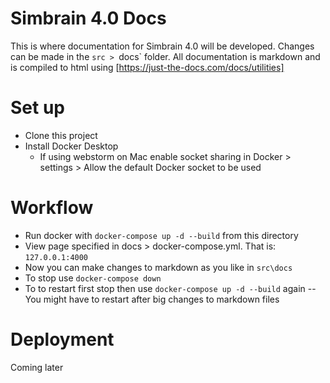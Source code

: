 # Simbrain 4.0 Docs

This is where documentation for Simbrain 4.0 will be developed. Changes can be made in the `src > `docs` folder. All documentation is markdown and is compiled to html using [https://just-the-docs.com/docs/utilities]

# Set up

- Clone this project
- Install Docker Desktop 
  - If using webstorm on Mac enable socket sharing in Docker > settings > Allow the default Docker socket to be used 

# Workflow
- Run docker with `docker-compose up -d --build` from this directory
- View page specified in docs > docker-compose.yml. That is: `127.0.0.1:4000`
- Now you can make changes to markdown as you like in `src\docs`
- To stop use `docker-compose down`
- To to restart first stop then use `docker-compose up -d --build` again
  -- You might have to restart after big changes to markdown files

# Deployment

Coming later